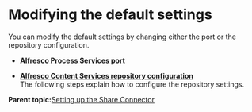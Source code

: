 # Modifying the default settings

You can modify the default settings by changing either the port or the repository configuration.

-   **[Alfresco Process Services port](../topics/port_number.md)**  

-   **[Alfresco Content Services repository configuration](../topics/content_services_repository.md)**  
The following steps explain how to configure the repository settings.

**Parent topic:**[Setting up the Share Connector](../topics/production_setup.md)

